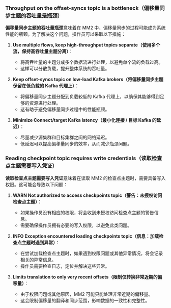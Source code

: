 ### Throughput on the offset-syncs topic is a bottleneck（偏移量同步主题的吞吐量是瓶颈）

**偏移量同步主题的吞吐量瓶颈**意味着在 MM2 中，偏移量同步的过程可能成为系统性能的瓶颈。为了解决这个问题，操作员可以采取以下措施：

1. **Use multiple flows, keep high-throughput topics separate（使用多个流，保持高吞吐量主题分离）**：

   * 将高吞吐量的主题分成多个数据流进行处理，以避免单个流的负载过高。
   * 这样可以分散负载，提升整体系统的吞吐量。

2. **Keep offset-syncs topic on low-load Kafka brokers（将偏移量同步主题保留在低负载的 Kafka 代理上）**：

   * 将偏移量同步主题分配到负载较低的 Kafka 代理上，以确保其能够得到足够的资源进行处理。
   * 这有助于避免偏移量同步过程中的性能瓶颈。

3. **Minimize Connect/target Kafka latency（最小化连接 / 目标 Kafka 的延迟）**：

   * 尽量减少源集群和目标集群之间的网络延迟。
   * 低延迟可以提高偏移量同步的效率，从而减少瓶颈问题。

### Reading checkpoint topic requires write credentials（读取检查点主题需要写入凭证）

**读取检查点主题需要写入凭证**意味着在读取 MM2 的检查点主题时，需要具备写入权限。这可能会导致以下问题：

1. **WARN Not authorized to access checkpoints topic（警告：未授权访问检查点主题）**：

   * 如果操作员没有相应的权限，将会收到未授权访问检查点主题的警告信息。
   * 需要确保操作员拥有必要的写入权限，以避免此类问题。

2. **INFO Exception encountered loading checkpoints topic（信息：加载检查点主题时遇到异常）**：

   * 在尝试加载检查点主题时，如果遇到权限问题或其他异常情况，将会记录相关的异常信息。
   * 操作员需要检查日志，定位并解决这些异常。

3. **Limits translation to only very recent offsets（限制仅转换非常近期的偏移量）**：

   * 由于权限问题或其他原因，MM2 可能只能处理非常近期的偏移量。
   * 这会限制偏移量的翻译和同步范围，影响数据的一致性和完整性。

###
